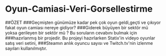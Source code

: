 # Oyun-Camiasi-Veri-Gorsellestirme

##ÖZET
###Geçmişten günümüze kadar pek çok oyun geldi,geçti ve çıkıyor fakat oyun camiası nereye gidiyor?
###Giderek büyüyen bir sektör mü yoksa gerileyen bir sektör mü ? Bu soruların cevabını bulmak için
###hazırlanmış bir projedir. Bu projeyi hazırlarken Statix'in videyo oyunlar satış veri setini,
###Steamın anlık oyuncu sayısı ve Twitch.tv'nin izlenme sayıları kullanılmıştır.
